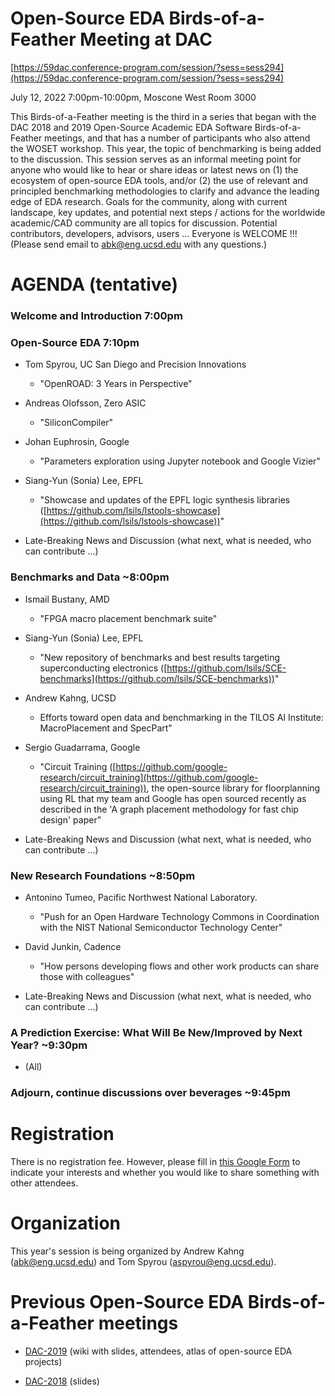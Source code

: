 # Open-Source EDA Birds-of-a-Feather Meeting at DAC
[https://59dac.conference-program.com/session/?sess=sess294](https://59dac.conference-program.com/session/?sess=sess294)

July 12, 2022
7:00pm-10:00pm, Moscone West Room 3000
 
This Birds-of-a-Feather meeting is the third in a series that began with the DAC 2018 and 2019 Open-Source Academic EDA Software Birds-of-a-Feather meetings, and that has a number of participants who also attend the WOSET workshop.  This year, the topic of benchmarking is being added to the discussion.  This session serves as an informal meeting point for anyone who would like to hear or share ideas or latest news on (1) the ecosystem of open-source EDA tools, and/or (2) the use of relevant and principled benchmarking methodologies to clarify and advance the leading edge of EDA research. Goals for the community, along with current landscape, key updates, and potential next steps / actions for the worldwide academic/CAD community are all topics for discussion. Potential contributors, developers, advisors, users … Everyone is WELCOME !!! (Please send email to abk@eng.ucsd.edu with any questions.)

# AGENDA (tentative)

### Welcome and Introduction 7:00pm

### Open-Source EDA 7:10pm

- Tom Spyrou, UC San Diego and Precision Innovations

  - "OpenROAD: 3 Years in Perspective"
  
- Andreas Olofsson, Zero ASIC

  - "SiliconCompiler"
  
- Johan Euphrosin, Google
  
  - "Parameters exploration using Jupyter notebook and Google Vizier"
  
- Siang-Yun (Sonia) Lee, EPFL

  - "Showcase and updates of the EPFL logic synthesis libraries ([https://github.com/lsils/lstools-showcase](https://github.com/lsils/lstools-showcase))"

- Late-Breaking News and Discussion (what next, what is needed, who can contribute …)

### Benchmarks and Data  ~8:00pm

- Ismail Bustany, AMD

  - "FPGA macro placement benchmark suite"

- Siang-Yun (Sonia) Lee, EPFL

  - "New repository of benchmarks and best results targeting superconducting electronics ([https://github.com/lsils/SCE-benchmarks](https://github.com/lsils/SCE-benchmarks))"
  
- Andrew Kahng, UCSD

  - Efforts toward open data and benchmarking in the TILOS AI Institute: MacroPlacement and SpecPart"
  
- Sergio Guadarrama, Google

  - "Circuit Training ([https://github.com/google-research/circuit_training](https://github.com/google-research/circuit_training)), the open-source library for floorplanning using RL that my team and Google has open sourced recently as described in the 'A graph placement methodology for fast chip design' paper"

- Late-Breaking News and Discussion (what next, what is needed, who can contribute …)

### New Research Foundations ~8:50pm

- Antonino Tumeo, Pacific Northwest National Laboratory.  

  - "Push for an Open Hardware Technology Commons in Coordination with the NIST National Semiconductor Technology Center"
  
- David Junkin, Cadence

  - "How persons developing flows and other work products can share those with colleagues"
  
- Late-Breaking News and Discussion (what next, what is needed, who can contribute …)

### A Prediction Exercise: What Will Be New/Improved by Next Year?  ~9:30pm

- (All)

### Adjourn, continue discussions over beverages  ~9:45pm


# Registration
There is no registration fee. However, please fill in [this Google Form](https://docs.google.com/forms/d/e/1FAIpQLSczKTmaTTg_DlrXA0mQ7tYq65e5lte8ldJFgJrKDWqhbpDXpQ/viewform?usp=sf_link) to indicate your interests and whether you would like to share something with other attendees.

# Organization
This year's session is being organized by Andrew Kahng (abk@eng.ucsd.edu) and Tom Spyrou (aspyrou@eng.ucsd.edu).

# Previous Open-Source EDA Birds-of-a-Feather meetings

- [DAC-2019](https://github.com/The-OpenROAD-Project/Birds-of-a-Feather-Open-Source-Academic-EDA-Software/wiki/DAC-2019-Birds-of-a-Feather:-Open-Source-Academic-EDA-Software) (wiki with slides, attendees, atlas of open-source EDA projects)

- [DAC-2018](https://drive.google.com/open?id=1m8ZJEvfLcUhiL1KX7rj18gzi-zLhI6P2) (slides)
